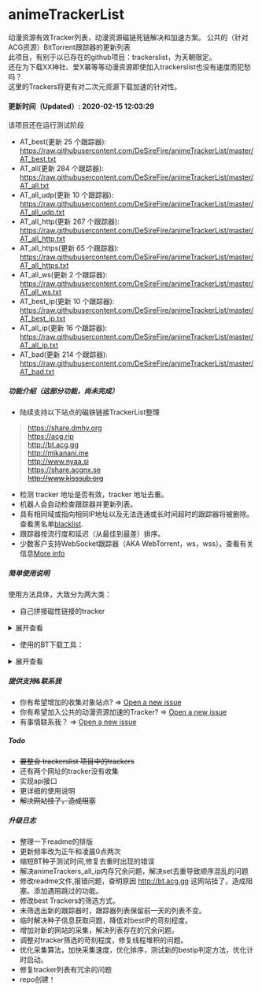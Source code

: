 # animeTrackerList
动漫资源有效Tracker列表，动漫资源磁链死链解决和加速方案。
公共的（针对ACG资源）BitTorrent跟踪器的更新列表  
此项目，有别于以已存在的github项目：trackerslist，为天朝限定。  
还在为下载XX神社、爱X幕等等动漫资源即使加入trackerslist也没有速度而犯愁吗？  
这里的Trackers将更有对二次元资源下载加速的针对性。

#### 更新时间（Updated）: 2020-02-15 12:03:29 
该项目还在运行测试阶段
* AT_best(更新 25 个跟踪器): https://raw.githubusercontent.com/DeSireFire/animeTrackerList/master/AT_best.txt 
* AT_all(更新 284 个跟踪器): https://raw.githubusercontent.com/DeSireFire/animeTrackerList/master/AT_all.txt 
* AT_all_udp(更新 10 个跟踪器): https://raw.githubusercontent.com/DeSireFire/animeTrackerList/master/AT_all_udp.txt 
* AT_all_http(更新 267 个跟踪器): https://raw.githubusercontent.com/DeSireFire/animeTrackerList/master/AT_all_http.txt 
* AT_all_https(更新 65 个跟踪器): https://raw.githubusercontent.com/DeSireFire/animeTrackerList/master/AT_all_https.txt 
* AT_all_ws(更新 2 个跟踪器): https://raw.githubusercontent.com/DeSireFire/animeTrackerList/master/AT_all_ws.txt 
* AT_best_ip(更新 10 个跟踪器): https://raw.githubusercontent.com/DeSireFire/animeTrackerList/master/AT_best_ip.txt 
* AT_all_ip(更新 16 个跟踪器): https://raw.githubusercontent.com/DeSireFire/animeTrackerList/master/AT_all_ip.txt 
* AT_bad(更新 214 个跟踪器): https://raw.githubusercontent.com/DeSireFire/animeTrackerList/master/AT_bad.txt 

##### 功能介绍（这部分功能，尚未完成）
* 陆续支持以下站点的磁铁链接TrackerList整理
> https://share.dmhy.org  
> https://acg.rip  
> http://bt.acg.gg  
> http://mikanani.me  
> http://www.nyaa.si  
> https://share.acgnx.se  
> ~~http://www.kisssub.org~~  
* 检测 tracker 地址是否有效，tracker 地址去重。
* 机器人会自动检查跟踪器并更新列表。
* 具有相同域或指向相同IP地址以及无法连通或长时间超时的跟踪器将被删除。查看黑名单[blacklist](https://raw.githubusercontent.com/DeSireFire/animeTrackerList/master/AT_bad.txt).
* 跟踪器按流行度和延迟（从最佳到最差）排序。
* 少数客户支持WebSocket跟踪器（AKA WebTorrent，ws，wss）。查看有关信息[More info](https://raw.githubusercontent.com/DeSireFire/animeTrackerList/master/AT_all_ws.txt)

##### 简单使用说明

使用方法具体，大致分为两大类：

* 自己拼接磁性链接的tracker

<details>
<summary>展开查看</summary>

磁链格式：
> magnet:?xt=urn:btih:{ 下载资源的hash值 }&dn={ 资源名称，此处可留空 }&tr={ 资源跟踪器（tracker） }&tr={ 资源跟踪器（tracker） }.....  

使用项目中 AT_best.txt 等等 文本url中的 tracker 来构造自己的磁性链接。  

举例:

打开项目中的 AT_best.txt 文本链接，得到以下跟踪器：
```bash
http://exodus.desync.com/announce
http://mkfs.ru/announce
https://1337.abcvg.info/announce
http://0123456789nonexistent.com/announce
http://tracker.kisssub.org/announce
http://pt.lax.mx/announce
http://tr.bangumi.moe/announce
http://tracker.acgnx.se/announce
http://tracker.tfile.co/announce
https://open.kickasstracker.com/announce
http://tracker.tfile.me/announce.php
http://tracker.trackerfix.com/announce
http://ehtracker.org/1226599/1080494xo5eXcwFOBq/announce
http://peersteers.org/announce
http://tracker.btcake.com/announce
https://tracker.fastdownload.xyz/announce
http://ehtracker.org/1113709/announce
http://t1.pow7.com/announce
http://tracker.baka-sub.cf/announce
http://tracker.bittorrent.am/announce.php
http://atrack.pow7.com/announce
http://torrent.nwps.ws/announce
http://tracker.shuim.net/announce.php
http://denis.stalker.h3q.com/announce.php
http://tracker.tfile.me/announce
```
根据磁性链接的格式，构造出新磁性链接即可  
> magnet:?xt=urn:btih:Z7ZDIYEBZHIKE7MOZJQKLYVHWX5SEKMH&dn=喵喵喵&tr=http://exodus.desync.com/announce&tr=http://mkfs.ru/announce&tr=https://1337.abcvg.info/announce&tr=....

等等等（多个tacker,即&tr={ 资源跟踪器（tracker） }，无上限..）


最后，把构造好磁性链接复制下来，给下载器使用就行，就不赘述了。
</details>

* 使用的BT下载工具：  

<details>
<summary>展开查看</summary>

得看具体是使用什么BT下载器，以Bitcomet为例：

在Bitcomet软件里添加下载任务时弹出的任务属性里（也可以右键选择属性），选择“高级设置”选项卡，在服务器列表里添加Tracker服务器地址。

将https://raw.githubusercontent.com/DeSireFire/animeTrackerList/master/AT_all.txt 等 文件url里的内容粘贴上去即可。

![image](https://user-images.githubusercontent.com/18726905/60825706-dc290c00-a1de-11e9-9098-4cb1ccb42f19.png)
</details>

##### 提供支持&联系我
* 你有希望增加的收集对象站点? => [Open a new issue](https://github.com/DeSireFire/animeTrackerList/issues/new)
* 你有希望加入公共的动漫资源加速的Tracker? => [Open a new issue](https://github.com/DeSireFire/animeTrackerList/issues/new)
* 有事情联系我？ => [Open a new issue](https://github.com/DeSireFire/animeTrackerList/issues/new)

##### Todo
* ~~要整合 trackerslist 项目中的trackers~~	 
* 还有两个网址的tracker没有收集  
* 实现api接口
* 更详细的使用说明
* ~~解决网站挂了，造成阻塞~~  

##### 升级日志
* 整理一下readme的排版
* 更新频率改为正午和凌晨0点两次
* 缩短BT种子测试时间,修复去重时出现的错误
* 解决animeTrackers_all_ip内存冗余问题，解决set去重导致顺序混乱的问题
* 修改readme文件,报错问题，查明原因 http://bt.acg.gg  这网站挂了，造成阻塞。添加遇阻跳过的功能。
* 修改best Trackers的筛选方式。
* 未筛选出新的跟踪器时，跟踪器列表保留前一天的列表不变。
* 临时解决种子信息获取问题，降低对bestIP的苛刻程度。
* 增加对新的网站的采集，解决列表存在的冗余问题。
* 调整对tracker筛选的苛刻程度，修复线程堆积的问题。
* 优化采集算法，加快采集速度，优化排序，测试新的bestip判定方法，优化计时启动。
* 修复tracker列表有冗余的问题
* repo创建！